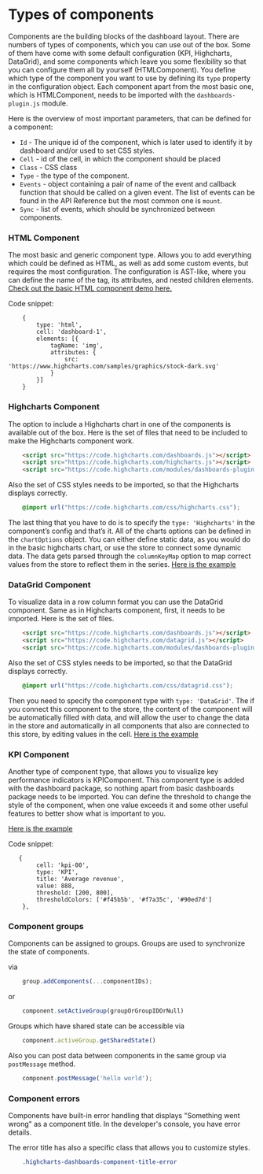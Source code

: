 Types of components
===

Components are the building blocks of the dashboard layout. There are numbers of types of components, which you can use out of the box. Some of them have come with some default configuration (KPI, Highcharts, DataGrid), and some components which leave you some flexibility so that you can configure them all by yourself (HTMLComponent). You define which type of the component you want to use by defining its `type` property in the configuration object.
Each component apart from the most basic one, which is HTMLComponent, needs to be imported with the `dashboards-plugin.js` module.

Here is the overview of most important parameters, that can be defined for a component:
* `Id` - The unique id of the component, which is later used to identify it by dashboard and/or used to set CSS styles.
* `Cell` - id of the cell, in which the component should be placed
* `Class` - CSS class
* `Type` - the type of the component.
* `Events` - object containing a pair of name of the event and callback function that should be called on a given event. The list of events can be found in the API Reference but the most common one is `mount`.
* `Sync` - list of events, which should be synchronized between components.

### HTML Component
The most basic and generic component type. Allows you to add everything which could be defined as HTML, as well as add some custom events, but requires the most configuration. The configuration is AST-like, where you can define the name of the tag, its attributes, and nested children elements. [Check out the basic HTML component demo here.](https://jsfiddle.net/gh/get/library/pure/highcharts/highcharts/samples/dashboards/demos/component-html)

Code snippet:
``` JS
    {
        type: 'html',
        cell: 'dashboard-1',
        elements: [{
            tagName: 'img',
            attributes: {
                src: 'https://www.highcharts.com/samples/graphics/stock-dark.svg'
            }
        }]
    }
```

### Highcharts Component
The option to include a Highcharts chart in one of the components is available out of the box. Here is the set of files that need to be included to make the Highcharts component work.
```html
    <script src="https://code.highcharts.com/dashboards.js"></script>
    <script src="https://code.highcharts.com/highcharts.js"></script>
    <script src="https://code.highcharts.com/modules/dashboards-plugin.js"></script>
```

Also the set of CSS styles needs to be imported, so that the Highcharts displays correctly.
```css
    @import url("https://code.highcharts.com/css/highcharts.css");
```

The last thing that you have to do is to specify the `type: 'Highcharts'` in the component’s config and that’s it. All of the charts options can be defined in the `chartOptions` object. You can either define static data, as you would do in the basic highcharts chart, or use the store <LINK TO STORE> to connect some dynamic data. The data gets parsed through the `columnKeyMap` option to map correct values from the store to reflect them in the series.
[Here is the example](https://jsfiddle.net/gh/get/library/pure/highcharts/highcharts/samples/dashboards/demos/component-highcharts)

### DataGrid Component
To visualize data in a row column format you can use the DataGrid component. Same as in Highcharts component, first, it needs to be imported. Here is the set of files.
```html
    <script src="https://code.highcharts.com/dashboards.js"></script>
    <script src="https://code.highcharts.com/datagrid.js"></script>
    <script src="https://code.highcharts.com/modules/dashboards-plugin.js"></script>
```

Also the set of CSS styles needs to be imported, so that the DataGrid displays correctly.
```css
    @import url("https://code.highcharts.com/css/datagrid.css");
```
Then you need to specify the component type with `type: 'DataGrid'`.
The if you connect this component to the store, the content of the component will be automatically filled with data, and will allow the user to change the data in the store and automatically in all components that also are connected to this store, by editing values in the cell. [Here is the example](https://jsfiddle.net/gh/get/library/pure/highcharts/highcharts/samples/dashboards/demos/dashboards-datagrid-component)

### KPI Component
Another type of component type, that allows you to visualize key performance indicators is KPIComponent. This component type is added with the dashboard package, so nothing apart from basic dashboards package needs to be imported.
You can define the threshold to change the style of the component, when one value exceeds it and some other useful features to better show what is important to you.

[Here is the example](http://utils.highcharts.local/samples/#view/dashboards/demos/dashboards-component-kpi)

Code snippet:
``` JS
   {
        cell: 'kpi-00',
        type: 'KPI',
        title: 'Average revenue',
        value: 888,
        threshold: [200, 800],
        thresholdColors: ['#f45b5b', '#f7a35c', '#90ed7d']
    },
```

### Component groups

Components can be assigned to groups. Groups are used to synchronize the state of components.

via
```js
    group.addComponents(...componentIDs);
```

or
```js
    component.setActiveGroup(groupOrGroupIDOrNull)
```

Groups which have shared state can be accessible via
```js
    component.activeGroup.getSharedState()
```
Also you can post data between components in the same group via `postMessage` method.
```js
    component.postMessage('hello world');
```

### Component errors
Components have built-in error handling that displays "Something went wrong" as a component title. In the developer's console, you have error details.

The error title has also a specific class that allows you to customize styles.
```css
    .highcharts-dashboards-component-title-error
```